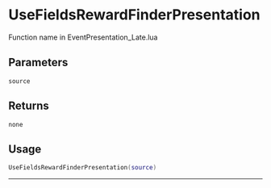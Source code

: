 # UseFieldsRewardFinderPresentation
Function name in EventPresentation_Late.lua
## Parameters
`source`
## Returns
`none`
## Usage
```lua
UseFieldsRewardFinderPresentation(source)
```
---
